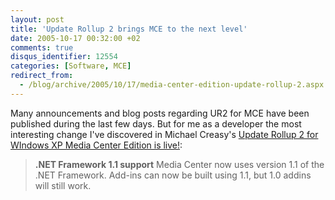 ```yaml
---
layout: post
title: 'Update Rollup 2 brings MCE to the next level'
date: 2005-10-17 00:32:00 +02
comments: true
disqus_identifier: 12554
categories: [Software, MCE]
redirect_from:
  - /blog/archive/2005/10/17/media-center-edition-update-rollup-2.aspx
---
```


Many announcements and blog posts regarding UR2 for MCE have been published during the last few days. But for me as a developer the most interesting change I've discovered in Michael Creasy's [Update Rollup 2 for WIndows XP Media Center Edition is live!](http://michaelcreasy.com/blog/index.php?title=update_rollup_2_for_windows_xp_media_cen&more=1&c=1&tb=1&pb=1):

> **.NET Framework 1.1 support**
> Media Center now uses version 1.1 of the .NET Framework. Add-ins can now be built using 1.1, but 1.0 addins will still work.

